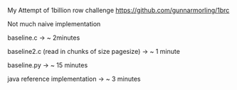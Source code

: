 My Attempt of 1billion row challenge https://github.com/gunnarmorling/1brc

Not much naive implementation

baseline.c -> ~ 2minutes

baseline2.c (read in chunks of size pagesize) -> ~ 1 minute

baseline.py -> ~ 15 minutes

java reference implementation -> ~ 3 minutes